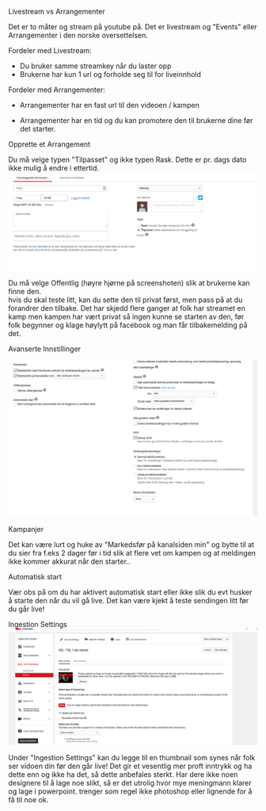Livestream vs Arrangementer

Det er to måter og stream på youtube på. Det er livestream og "Events" eller Arrangementer i den norske oversettelsen.

Fordeler med Livestream:

* Du bruker samme streamkey når du laster opp
* Brukerne har kun 1 url og forholde seg til for liveinnhold

Fordeler med Arrangementer:

* Arrangementer har en fast url til den videoen / kampen

* Arrangementer har en tid og du kan promotere den til brukerne dine før det starter.

Opprette et Arrangement

Du må velge typen "Tilpasset" og ikke typen Rask. Dette er pr. dags dato ikke mulig å endre i ettertid.![](/assets/import.png)

Du må velge Offentlig \(høyre hjørne på screenshoten\) slik at brukerne kan finne den.  
hvis du skal teste litt, kan du sette den til privat først, men pass på at du forandrer den tilbake. Det har skjedd flere ganger at folk har streamet en kamp men kampen har vært privat så ingen kunne se starten av den, før folk begynner og klage høylytt på facebook og man får tilbakemelding på det.

Avanserte Innstillinger

![](/assets/advanced-settings.png)

Kampanjer

Det kan være lurt og huke av "Markedsfør på kanalsiden min" og bytte til at du sier fra f.eks 2 dager før i tid slik at flere vet om kampen og at meldingen ikke kommer akkurat når den starter..

Automatisk start

Vær obs på om du har aktivert automatisk start eller ikke slik du evt husker å starte den når du vil gå live. Det kan være kjekt å teste sendingen litt før du går live!

Ingestion Settings  
![](/assets/promo-pic.png)

Under "Ingestion Settings" kan du legge til en thumbnail  som synes når folk ser vidoen din før den går live! Det gir et vesentlig mer proft  inntrykk og ha dette enn og ikke ha det, så dette anbefales sterkt. Har dere ikke noen designere til å lage noe slikt, så er det utrolig hvor mye meningmann  klarer og lage i powerpoint. trenger som regel ikke photoshop eller lignende for å få til noe ok.

